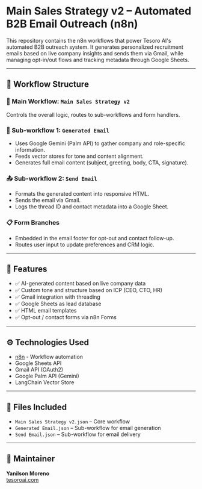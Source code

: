 #  Main Sales Strategy v2 – Automated B2B Email Outreach (n8n)

This repository contains the n8n workflows that power Tesoro AI's automated B2B outreach system. It generates personalized recruitment emails based on live company insights and sends them via Gmail, while managing opt-in/out flows and tracking metadata through Google Sheets.

---

## 🔁 Workflow Structure

### 🧩 Main Workflow: `Main Sales Strategy v2`
Controls the overall logic, routes to sub-workflows and form handlers.

### 🔧 Sub-workflow 1: `Generated Email`
- Uses Google Gemini (Palm API) to gather company and role-specific information.
- Feeds vector stores for tone and content alignment.
- Generates full email content (subject, greeting, body, CTA, signature).

### 📤 Sub-workflow 2: `Send Email`
- Formats the generated content into responsive HTML.
- Sends the email via Gmail.
- Logs the thread ID and contact metadata into a Google Sheet.

### 📋 Form Branches
- Embedded in the email footer for opt-out and contact follow-up.
- Routes user input to update preferences and CRM logic.

---

## 🔑 Features

- ✅ AI-generated content based on live company data
- ✅ Custom tone and structure based on ICP (CEO, CTO, HR)
- ✅ Gmail integration with threading
- ✅ Google Sheets as lead database
- ✅ HTML email templates
- ✅ Opt-out / contact forms via n8n Forms

---

## ⚙️ Technologies Used

- [n8n](https://n8n.io) - Workflow automation
- Google Sheets API
- Gmail API (OAuth2)
- Google Palm API (Gemini)
- LangChain Vector Store

---

## 📂 Files Included

- `Main Sales Strategy v2.json` – Core workflow
- `Generated Email.json` – Sub-workflow for email generation
- `Send Email.json` – Sub-workflow for email delivery

---

## 👤 Maintainer

**Yanilson Moreno**   
[tesoroai.com](https://www.tesoroai.com)


